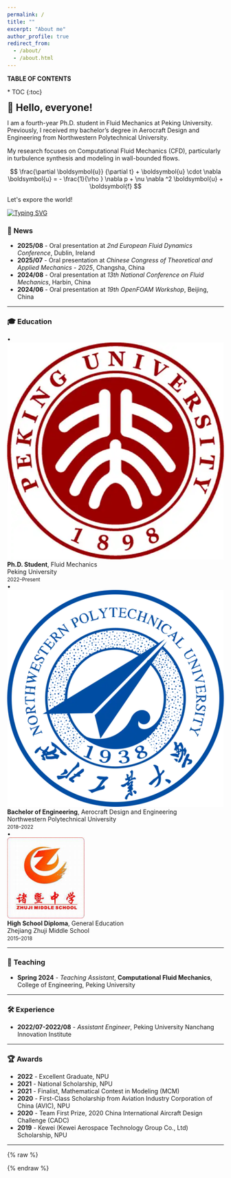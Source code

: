 ```yaml
---
permalink: /
title: ""
excerpt: "About me"
author_profile: true
redirect_from: 
  - /about/
  - /about.html
---
```


<div id="toc-box" markdown="1">
<p class="toc-title"><strong>TABLE OF CONTENTS</strong></p>
* TOC
{:toc}
</div>

<!-- # 👋 **Hello, everyone!** -->
<span style="font-size:1.6em; font-weight:bold;">👋 Hello, everyone!</span>

I am a fourth-year Ph.D. student in Fluid Mechanics at Peking University.
Previously, I received my bachelor’s degree in Aerocraft Design and Engineering from Northwestern Polytechnical University.

My research focuses on Computational Fluid Mechanics (CFD), particularly in turbulence synthesis and modeling in wall-bounded flows.

$$
\frac{\partial \boldsymbol{u}}
  {\partial t}  + 
  \boldsymbol{u} \cdot   \nabla \boldsymbol{u} = - \frac{1}{\rho } \nabla  p + \nu \nabla ^2 \boldsymbol{u} + \boldsymbol{f}
$$

Let's expore the world!

<a href="https://git.io/typing-svg"><img src="https://readme-typing-svg.demolab.com?font=Fira+Code&size=16&duration=2500&pause=100&color=002FA7&width=435&lines=print+*%2C+%22Hello+World!%22;git+commit+-m+%22c'est+la+vie%22" alt="Typing SVG" /></a>

### 📰 **News**

- **2025/08** - Oral presentation at *2nd European Fluid Dynamics Conference*, Dublin, Ireland
- **2025/07** - Oral presentation at *Chinese Congress of Theoretical and Applied Mechanics - 2025*, Changsha, China
- **2024/08** - Oral presentation at *13th National Conference on Fluid Mechanics*, Harbin, China
- **2024/06** - Oral presentation at *19th OpenFOAM Workshop*, Beijing, China  

---

### 🎓 **Education**

<div class="edu-list">
  <div class="edu-item">
    <div class="edu-bullet">•</div>
    <img class="edu-logo" src="/images/pku_logo.png" alt="Peking University">
    <div>
      <strong>Ph.D. Student</strong>, Fluid Mechanics<br>
      Peking University<br>
      <small>2022–Present</small>
    </div>
  </div>

  <div class="edu-item">
    <div class="edu-bullet">•</div>
    <img class="edu-logo" src="/images/nwpu_logo.png" alt="Northwestern Polytechnical University">
    <div>
      <strong>Bachelor of Engineering</strong>, Aerocraft Design and Engineering<br>
      Northwestern Polytechnical University<br>
      <small>2018–2022</small>
    </div>
  </div>

  <div class="edu-item">
    <div class="edu-bullet">•</div>
    <img class="edu-logo" src="/images/zjzj_logo.png" alt="Zhejiang Zhuji Middle School">
    <div>
      <strong>High School Diploma</strong>, General Education<br>
      Zhejiang Zhuji Middle School<br>
      <small>2015–2018</small>
    </div>
  </div>
</div>

---

### 📘 **Teaching**

- **Spring 2024** - *Teaching Assistant*, **Computational Fluid Mechanics**, College of Engineering, Peking University

---

### 🛠️ **Experience**

- **2022/07-2022/08** - *Assistant Engineer*, Peking University Nanchang Innovation Institute 

---

### 🏆 **Awards**

- **2022** - Excellent Graduate, NPU
- **2021** - National Scholarship, NPU
- **2021** - Finalist, Mathematical Contest in Modeling (MCM)
- **2020** - First-Class Scholarship from Aviation Industry Corporation of China (AVIC), NPU
- **2020** - Team First Prize, 2020 China International Aircraft Design Challenge (CADC)
- **2019** - Kewei (Kewei Aerospace Technology Group Co., Ltd) Scholarship, NPU

---

<!-- ----------------------------------------------------------------------- -->
<!-- map -->
{% raw %}
<div id="clustrmaps-widget" style="width:100%;margin:0.5rem 0;">
  <script id="clustrmaps"
          src="https://cdn.clustrmaps.com/map_v2.js?d=iqd9kZ8IQ98udYDlxAuY6xF5gSJe3u_aF6WZy-8p0LU&cl=ffffff&w=a&t=tt"
          async></script>
</div>
{% endraw %}

<!-- ----------------------------------------------------------------------- -->
<!-- time -->
<!-- <p id="localtime" style="font-size:0.9em; color:gray;"></p>
<script>
(function () {
  function updateTime() {
    try {
      const now = new Date();
      const options = {
        timeZone: 'Asia/Shanghai',
        hour12: false,
        weekday: 'short',
        year: 'numeric',
        month: 'short',
        day: 'numeric',
        hour: '2-digit',
        minute: '2-digit',
        second: '2-digit'
      };
      const timeString = now.toLocaleString('en-US', options);
      var el = document.getElementById('localtime');
      if (el) el.textContent = '🕒 Local time: ' + timeString;
    } catch (e) {
      // 少数极旧浏览器不支持 timeZone 参数：退化到本地时间
      var el = document.getElementById('localtime');
      if (el) el.textContent = '🕒 Local time: ' + new Date().toLocaleString();
    }
  }
  if (document.readyState === 'loading') {
    document.addEventListener('DOMContentLoaded', function() {
      updateTime();
      setInterval(updateTime, 1000);
    });
  } else {
    updateTime();
    setInterval(updateTime, 1000);
  }
})();
</script> -->
